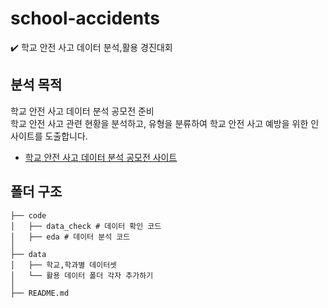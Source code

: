 # school-accidents
✔️ 학교 안전 사고 데이터 분석,활용 경진대회

## 분석 목적
학교 안전 사고 데이터 분석 공모전 준비<br>
학교 안전 사고 관련 현황을 분석하고, 유형을 분류하여 학교 안전 사고 예방을 위한 인사이트를 도출합니다.

- [학교 안전 사고 데이터 분석 공모전 사이트](https://www.xn--289axkt9l0mao04fs9c7wrl7hfxc.com/)


## 폴더 구조

```
├── code
│   ├── data_check # 데이터 확인 코드
│   ├── eda # 데이터 분석 코드
│
├── data
│   ├── 학교,학과별 데이터셋
│   └── 활용 데이터 폴더 각자 추가하기
│
├── README.md
```
